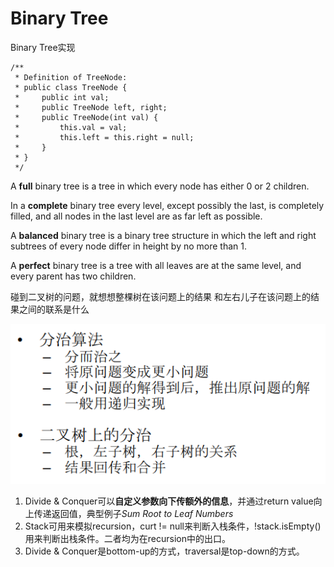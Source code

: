 # Binary Tree

Binary Tree实现

```
/**
 * Definition of TreeNode:
 * public class TreeNode {
 *     public int val;
 *     public TreeNode left, right;
 *     public TreeNode(int val) {
 *         this.val = val;
 *         this.left = this.right = null;
 *     }
 * }
 */
```

A **full** binary tree is a tree in which every node has either 0 or 2 children.

In a **complete** binary tree every level, except possibly the last, is completely filled, and all nodes in the last level are as far left as possible.

A **balanced** binary tree is a binary tree structure in which the left and right subtrees of every node differ in height by no more than 1.

A **perfect** binary tree is a tree with all leaves are at the same level, and every parent has two children.



碰到二叉树的问题，就想想整棵树在该问题上的结果 和左右儿子在该问题上的结果之间的联系是什么

![](<.gitbook/assets/image (11) (2).png>)



1. Divide & Conquer可以**自定义参数向下传额外的信息**，并通过return value向上传递返回值，典型例&#x5B50;_&#x53;um Root to Leaf Numbers_&#x20;
2. Stack可用来模拟recursion，curt != null来判断入栈条件，!stack.isEmpty()用来判断出栈条件。二者均为在recursion中的出口。
3. Divide & Conquer是bottom-up的方式，traversal是top-down的方式。
